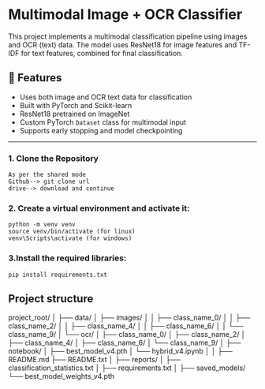 # Multimodal Image + OCR Classifier

This project implements a multimodal classification pipeline using images and OCR (text) data. The model uses ResNet18 for image features and TF-IDF for text features, combined for final classification.

## 🧠 Features

- Uses both image and OCR text data for classification
- Built with PyTorch and Scikit-learn
- ResNet18 pretrained on ImageNet
- Custom PyTorch `Dataset` class for multimodal input
- Supports early stopping and model checkpointing

---

### 1. Clone the Repository
```
As per the shared mode 
Github--> git clone url
drive--> download and continue
```

### 2. Create a virtual environment and activate it:
```
python -m venv venv
source venv/bin/activate (for linux)
venv\Scripts\activate (for windows)
```
### 3.Install the required libraries:

```
pip install requirements.txt 
```

## Project structure



project_root/
│
├── data/
│   ├── images/
│   │   ├── class_name_0/
│   │   ├── class_name_2/
│   │   ├── class_name_4/
│   │   ├── class_name_6/
│   │   └── class_name_9/
│   └── ocr/
│       ├── class_name_0/
│       ├── class_name_2/
│       ├── class_name_4/
│       ├── class_name_6/
│       └── class_name_9/
│
├── notebook/
│   ├── best_model_v4.pth
│   └── hybrid_v4.ipynb
│
│
├── README.md
├── README.txt
│
├── reports/
│   ├── classification_statistics.txt
│
├── requirements.txt
│
├── saved_models/
    └── best_model_weights_v4.pth
